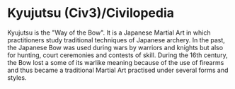 # Kyujutsu (Civ3)/Civilopedia

Kyujutsu is the "Way of the Bow". It is a Japanese Martial Art in which practitioners study traditional techniques of Japanese archery.
In the past, the Japanese Bow was used during wars by warriors and knights but also for hunting, court ceremonies and contests of skill. During the 16th century, the Bow lost a some of its warlike meaning because of the use of firearms and thus became a traditional Martial Art practised under several forms and styles.